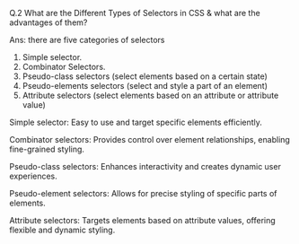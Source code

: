 Q.2 What are the Different Types of Selectors in CSS & what are the advantages of them?

Ans: there are five categories of selectors

1. Simple selector.
2. Combinator Selectors.
3. Pseudo-class selectors (select elements based on a certain state)
4. Pseudo-elements selectors (select and style a part of an element)
5. Attribute selectors (select elements based on an attribute or attribute value)

Simple selector: Easy to use and target specific elements efficiently.

Combinator selectors: Provides control over element relationships, enabling fine-grained styling.

Pseudo-class selectors: Enhances interactivity and creates dynamic user experiences.

Pseudo-element selectors: Allows for precise styling of specific parts of elements.

Attribute selectors: Targets elements based on attribute values, offering flexible and dynamic styling.
